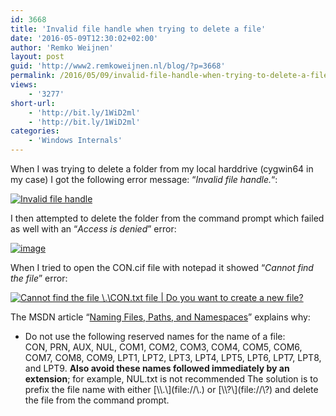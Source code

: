 ```yaml
---
id: 3668
title: 'Invalid file handle when trying to delete a file'
date: '2016-05-09T12:30:02+02:00'
author: 'Remko Weijnen'
layout: post
guid: 'http://www2.remkoweijnen.nl/blog/?p=3668'
permalink: /2016/05/09/invalid-file-handle-when-trying-to-delete-a-file/
views:
    - '3277'
short-url:
    - 'http://bit.ly/1WiD2ml'
    - 'http://bit.ly/1WiD2ml'
categories:
    - 'Windows Internals'
---
```


When I was trying to delete a folder from my local harddrive (cygwin64 in my case) I got the following error message: “*Invalid file handle.*“:

[![Invalid file handle](http://192.168.40.25:8081/wp-content/uploads/2016/05/image_thumb.png "1 Interrupted Action")](http://192.168.40.25:8081/wp-content/uploads/2016/05/image.png)

I then attempted to delete the folder from the command prompt which failed as well with an “*Access is denied*” error:

[![image](http://192.168.40.25:8081/wp-content/uploads/2016/05/image_thumb-1.png "image")](http://192.168.40.25:8081/wp-content/uploads/2016/05/image-1.png)

When I tried to open the CON.cif file with notepad it showed “*Cannot find the file*” error:

[![Cannot find the file \\.\CON.txt file | Do you want to create a new file?](http://192.168.40.25:8081/wp-content/uploads/2016/05/image_thumb-2.png "Notepad")](http://192.168.40.25:8081/wp-content/uploads/2016/05/image-2.png)

The MSDN article “[Naming Files, Paths, and Namespaces](https://msdn.microsoft.com/en-us/library/aa365247(VS.85).aspx#maxpath)” explains why:

- Do not use the following reserved names for the name of a file:   
    CON, PRN, AUX, NUL, COM1, COM2, COM3, COM4, COM5, COM6, COM7, COM8, COM9, LPT1, LPT2, LPT3, LPT4, LPT5, LPT6, LPT7, LPT8, and LPT9. **Also avoid these names followed immediately by an extension**; for example, NUL.txt is not recommended
 The solution is to prefix the file name with either [\\\\.\\](file://\\.\) or [\\\\?\\](file://\\?\) and delete the file from the command prompt.